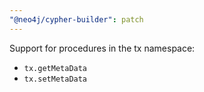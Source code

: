 ```yaml
---
"@neo4j/cypher-builder": patch
---
```


Support for procedures in the tx namespace:

-   `tx.getMetaData`
-   `tx.setMetaData`
